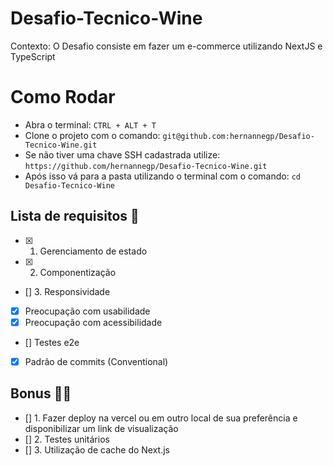 # Desafio-Tecnico-Wine

Contexto:
  O Desafio consiste em fazer um e-commerce utilizando NextJS e TypeScript

# Como Rodar 

- Abra o terminal: `CTRL + ALT + T`
- Clone o projeto com o comando: `git@github.com:hernannegp/Desafio-Tecnico-Wine.git`
- Se não tiver uma chave SSH cadastrada utilize: `https://github.com/hernannegp/Desafio-Tecnico-Wine.git`
- Após isso vá para a pasta utilizando o terminal com o comando: `cd Desafio-Tecnico-Wine`

## Lista de requisitos 📑

- [x] 1. Gerenciamento de estado
- [x] 2. Componentização
- [] 3. Responsividade
- [x] Preocupação com usabilidade
- [x] Preocupação com acessibilidade
- [] Testes e2e
- [x] Padrão de commits (Conventional)

## Bonus 📑😎

- [] 1. Fazer deploy na vercel ou em outro local de sua preferência e disponibilizar um link de visualização
- [] 2. Testes unitários
- [] 3. Utilização de cache do Next.js
